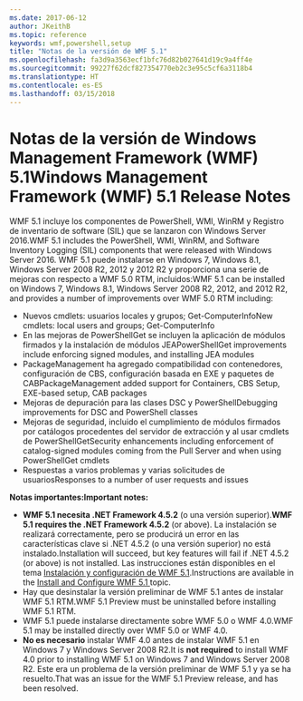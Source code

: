 ```yaml
---
ms.date: 2017-06-12
author: JKeithB
ms.topic: reference
keywords: wmf,powershell,setup
title: "Notas de la versión de WMF 5.1"
ms.openlocfilehash: fa3d9a3563ecf1bfc76d82b027641d19c9a4ff4e
ms.sourcegitcommit: 99227f62dcf827354770eb2c3e95c5cf6a3118b4
ms.translationtype: HT
ms.contentlocale: es-ES
ms.lasthandoff: 03/15/2018
---
```

# <a name="windows-management-framework-wmf-51-release-notes"></a><span data-ttu-id="83f13-103">Notas de la versión de Windows Management Framework (WMF) 5.1</span><span class="sxs-lookup"><span data-stu-id="83f13-103">Windows Management Framework (WMF) 5.1 Release Notes</span></span> #

<span data-ttu-id="83f13-104">WMF 5.1 incluye los componentes de PowerShell, WMI, WinRM y Registro de inventario de software (SIL) que se lanzaron con Windows Server 2016.</span><span class="sxs-lookup"><span data-stu-id="83f13-104">WMF 5.1 includes the PowerShell, WMI, WinRM, and Software Inventory Logging (SIL) components that were released with Windows Server 2016.</span></span>
<span data-ttu-id="83f13-105">WMF 5.1 puede instalarse en Windows 7, Windows 8.1, Windows Server 2008 R2, 2012 y 2012 R2 y proporciona una serie de mejoras con respecto a WMF 5.0 RTM, incluidos:</span><span class="sxs-lookup"><span data-stu-id="83f13-105">WMF 5.1 can be installed on Windows 7, Windows 8.1, Windows Server 2008 R2, 2012, and 2012 R2, and provides a number of improvements over WMF 5.0 RTM including:</span></span>

- <span data-ttu-id="83f13-106">Nuevos cmdlets: usuarios locales y grupos; Get-ComputerInfo</span><span class="sxs-lookup"><span data-stu-id="83f13-106">New cmdlets: local users and groups; Get-ComputerInfo</span></span>
- <span data-ttu-id="83f13-107">En las mejoras de PowerShellGet se incluyen la aplicación de módulos firmados y la instalación de módulos JEA</span><span class="sxs-lookup"><span data-stu-id="83f13-107">PowerShellGet improvements include enforcing signed modules, and installing JEA modules</span></span>
- <span data-ttu-id="83f13-108">PackageManagement ha agregado compatibilidad con contenedores, configuración de CBS, configuración basada en EXE y paquetes de CAB</span><span class="sxs-lookup"><span data-stu-id="83f13-108">PackageManagement added support for Containers, CBS Setup, EXE-based setup, CAB packages</span></span>
- <span data-ttu-id="83f13-109">Mejoras de depuración para las clases DSC y PowerShell</span><span class="sxs-lookup"><span data-stu-id="83f13-109">Debugging improvements for DSC and PowerShell classes</span></span>
- <span data-ttu-id="83f13-110">Mejoras de seguridad, incluido el cumplimiento de módulos firmados por catálogos procedentes del servidor de extracción y al usar cmdlets de PowerShellGet</span><span class="sxs-lookup"><span data-stu-id="83f13-110">Security enhancements including enforcement of catalog-signed modules coming from the Pull Server and when using PowerShellGet cmdlets</span></span>
- <span data-ttu-id="83f13-111">Respuestas a varios problemas y varias solicitudes de usuarios</span><span class="sxs-lookup"><span data-stu-id="83f13-111">Responses to a number of user requests and issues</span></span>

<span data-ttu-id="83f13-112">**Notas importantes:**</span><span class="sxs-lookup"><span data-stu-id="83f13-112">**Important notes:**</span></span>

- <span data-ttu-id="83f13-113">**WMF 5.1 necesita .NET Framework 4.5.2** (o una versión superior).</span><span class="sxs-lookup"><span data-stu-id="83f13-113">**WMF 5.1 requires the .NET Framework 4.5.2** (or above).</span></span> <span data-ttu-id="83f13-114">La instalación se realizará correctamente, pero se producirá un error en las características clave si .NET 4.5.2 (o una versión superior) no está instalado.</span><span class="sxs-lookup"><span data-stu-id="83f13-114">Installation will succeed, but key features will fail if .NET 4.5.2 (or above) is not installed.</span></span> <span data-ttu-id="83f13-115">Las instrucciones están disponibles en el tema [Instalación y configuración de WMF 5.1](https://msdn.microsoft.com/powershell/wmf/5.1/install-configure).</span><span class="sxs-lookup"><span data-stu-id="83f13-115">Instructions are available in the [Install and Configure WMF 5.1 ](https://msdn.microsoft.com/powershell/wmf/5.1/install-configure) topic.</span></span>
- <span data-ttu-id="83f13-116">Hay que desinstalar la versión preliminar de WMF 5.1 antes de instalar WMF 5.1 RTM.</span><span class="sxs-lookup"><span data-stu-id="83f13-116">WMF 5.1 Preview must be uninstalled before installing WMF 5.1 RTM.</span></span>
- <span data-ttu-id="83f13-117">WMF 5.1 puede instalarse directamente sobre WMF 5.0 o WMF 4.0.</span><span class="sxs-lookup"><span data-stu-id="83f13-117">WMF 5.1 may be installed directly over WMF 5.0 or WMF 4.0.</span></span>
- <span data-ttu-id="83f13-118">__No es necesario__ instalar WMF 4.0 antes de instalar WMF 5.1 en Windows 7 y Windows Server 2008 R2.</span><span class="sxs-lookup"><span data-stu-id="83f13-118">It is __not required__ to install WMF 4.0 prior to installing WMF 5.1 on Windows 7 and Windows Server 2008 R2.</span></span> <span data-ttu-id="83f13-119">Este era un problema de la versión preliminar de WMF 5.1 y ya se ha resuelto.</span><span class="sxs-lookup"><span data-stu-id="83f13-119">That was an issue for the WMF 5.1 Preview release, and has been resolved.</span></span>  


